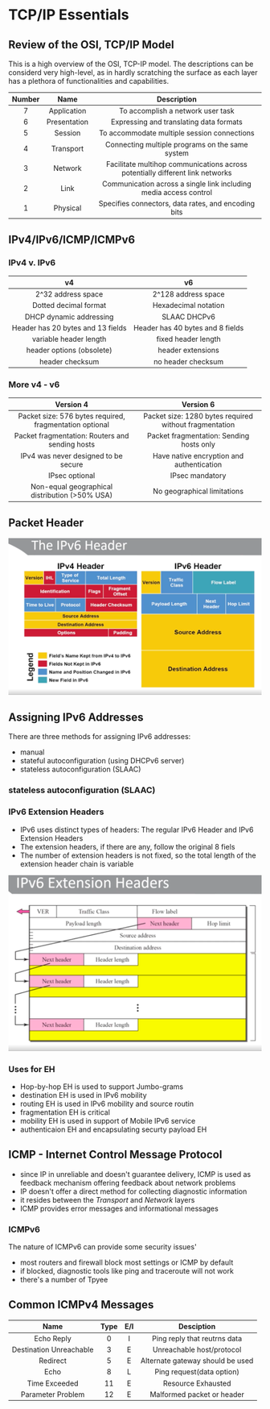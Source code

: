 # TCP/IP Essentials

## Review of the OSI, TCP/IP Model

This is a high overview of the OSI, TCP-IP model. The descriptions can be considerd very high-level, as in hardly scratching the surface as each layer has a plethora of functionalities and capabilities.

| Number | Name | Description |
|:------:|:----:|:-----------:|
|7|Application|To accomplish a network user task|
|6|Presentation|Expressing and translating data formats|
|5|Session|To accommodate multiple session connections|
|4|Transport|Connecting multiple programs on the same system|
|3|Network|Facilitate multihop communications across potentially different link networks|
|2|Link|Communication across a single link including media access control|
|1|Physical|Specifies connectors, data rates, and encoding bits|

## IPv4/IPv6/ICMP/ICMPv6

### IPv4 v. IPv6

| v4 | v6 |
|:-:|:-:|
|2^32 address space|2^128 address space|
|Dotted decimal format|Hexadecimal notation|
|DHCP dynamic addressing|SLAAC DHCPv6|
|Header has 20 bytes and 13 fields|Header has 40 bytes and 8 fields|
|variable header length|fixed header length|
|header options (obsolete)|header extensions|
|header checksum|no header checksum|

###  More v4 - v6

| Version 4 | Version 6 |
|:-:|:-:|
| Packet size: 576 bytes required, fragmentation optional|Packet size: 1280 bytes required without fragmentation|
|Packet fragmentation: Routers and sending hosts|Packet fragmentation: Sending hosts only|
|IPv4 was never designed to be secure|Have native encryption and authentication|
|IPsec optional|IPsec mandatory|
|Non-equal geographical distribution (>50% USA)|No geographical limitations|

## Packet Header

![IPv4 and IPv6 Packet Header](../../../img/v4-v6-packet.png)

## Assigning IPv6 Addresses

There are three methods for assigning IPv6 addresses:

* manual
* stateful autoconfiguration (using DHCPv6 server)
* stateless autoconfiguration (SLAAC)

### stateless autoconfiguration (SLAAC)

### IPv6 Extension Headers

* IPv6 uses distinct types of headers: The regular IPv6 Header and IPv6 Extension Headers
* The extension headers, if there are any, follow the original 8 fiels
* The number of extension headers is not fixed, so the total length of the extension header chain is variable

![IPv4 and IPv6 Packet Header](../../../img/IPv6-ext.png)

### Uses for EH

* Hop-by-hop EH is used to support Jumbo-grams
* destination EH is used in IPv6 mobility
* routing EH is used in IPv6 mobility and source routin
* fragmentation EH is critical
* mobility EH is used in support of Mobile IPv6 service
* authenticaion EH and encapsulating securty payload EH

## ICMP - Internet Control Message Protocol

* since IP in unreliable and doesn't guarantee delivery, ICMP is used as feedback mechanism offering feedback about network problems
* IP doesn't offer a direct method for collecting diagnostic information
* it resides between the _Transport_ and _Network_ layers
* ICMP provides error messages and informational messages

### ICMPv6

The nature of ICMPv6 can provide some security issues'

* most routers and firewall block most settings or ICMP by default
* if blocked, diagnostic tools like ping and traceroute will not work
* there's a number of Tpyee

## Common ICMPv4 Messages

|Name|Type|E/I |Desciption|
|:----:|:----:|:---------:|:-----:|
| Echo Reply|0|I|Ping reply that reutrns data|
|Destination Unreachable|3|E|Unreachable host/protocol|
|Redirect|5|E|Alternate gateway should be used|
|Echo|8|L|Ping request(data option)|
|Time Exceeded|11|E|Resource Exhausted|
|Parameter Problem|12|E|Malformed packet or header|


